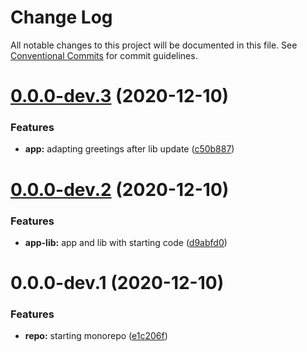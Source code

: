 # Change Log

All notable changes to this project will be documented in this file.
See [Conventional Commits](https://conventionalcommits.org) for commit guidelines.

# [0.0.0-dev.3](https://github.com/davikawasaki/lerna-monorepo-mr/compare/app@0.0.0-dev.2...app@0.0.0-dev.3) (2020-12-10)


### Features

* **app:** adapting greetings after lib update ([c50b887](https://github.com/davikawasaki/lerna-monorepo-mr/commit/c50b88795524fe37badeee163fa06028d9916265))





# [0.0.0-dev.2](https://github.com/davikawasaki/lerna-monorepo-mr/compare/app@0.0.0-dev.1...app@0.0.0-dev.2) (2020-12-10)


### Features

* **app-lib:** app and lib with starting code ([d9abfd0](https://github.com/davikawasaki/lerna-monorepo-mr/commit/d9abfd0061f128437078ffd0f0af7f6fa5cb2d14))





# 0.0.0-dev.1 (2020-12-10)


### Features

* **repo:** starting monorepo ([e1c206f](https://github.com/davikawasaki/lerna-monorepo-mr/commit/e1c206fd437e8395fbc585027934421506fee658))
